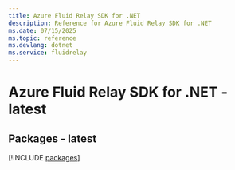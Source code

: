 ```yaml
---
title: Azure Fluid Relay SDK for .NET
description: Reference for Azure Fluid Relay SDK for .NET
ms.date: 07/15/2025
ms.topic: reference
ms.devlang: dotnet
ms.service: fluidrelay
---
```

# Azure Fluid Relay SDK for .NET - latest
## Packages - latest
[!INCLUDE [packages](fluid-relay-index.md)]